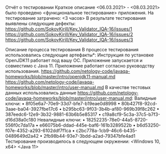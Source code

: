 Отчёт о тестировании Краткое описание <06.03.2021> - <08.03.2021> было проведено <функциональное тестирование> приложения.
На тестирование затрачено: <3 часов>
В результате тестирования выявлены следующие дефекты:
https://github.com/SokovKirill/Key_Validator_IQA-16/issues/1
https://github.com/SokovKirill/Key_Validator_IQA-16/issues/2
https://github.com/SokovKirill/Key_Validator_IQA-16/issues/3

Описание процесса тестирования
В процессе тестирования использовались следующие артефакты*:
Инструкция по установке OpenJDK11 работает под вашу ОС.
Приложение запускается и совместимо с Java 11.
Приложение работает согласно руководству использования.
https://github.com/netology-code/javaqa-homeworks/blob/master/intro/openjdk11-manual.md 
https://github.com/netology-code/javaqa-homeworks/blob/master/intro/user-manual.md 
 В качестве тестовых данных использовались данные https://github.com/netology-code/javaqa-homeworks/blob/master/intro/user-manual.md:
Валидные ключи:
•	8f05e6a7-70e9-33d7-bfe7-b19eae0d8998
•	80b427f8-92cd-3aae-ba04-3927fbe17c6
•	b295bc63-9f03-3b4b-af80-969b39f8c262
•	387eedc6-12e9-3b32-9881-63b6b5e85317
•	c19a8cf9-5c3a-37c5-b7f3-d16d38a0c180
Невалидные ключи:
•	18252235-78e0-44a5-8720-556f0c7da17a
•	e66075b6-ddad-445e-baf6-161b3289522b
•	b6d53250-f07e-4352-a293-6102ddf7f1ca
•	c2bc778a-1cb9-46c6-b435-0489649d2a42
•	2fb98b44-93e7-3bdd-a2ad-79347bfe4ad1
Тестирование производилось в следующем окружении:
<Windows 10, x64> <Java 11>
